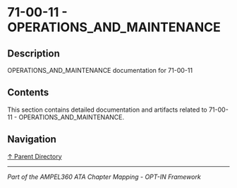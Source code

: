 # 71-00-11 - OPERATIONS_AND_MAINTENANCE

## Description

OPERATIONS_AND_MAINTENANCE documentation for 71-00-11

## Contents

This section contains detailed documentation and artifacts related to 71-00-11 - OPERATIONS_AND_MAINTENANCE.

## Navigation

[↑ Parent Directory](../README.md)

---

*Part of the AMPEL360 ATA Chapter Mapping - OPT-IN Framework*
